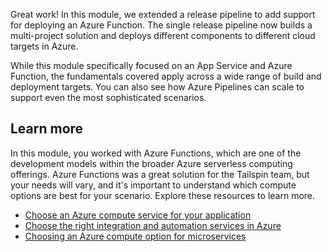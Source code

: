 Great work! In this module, we extended a release pipeline to add support for deploying an Azure Function. The single release pipeline now builds a multi-project solution and deploys different components to different cloud targets in Azure.

While this module specifically focused on an App Service and Azure Function, the fundamentals covered apply across a wide range of build and deployment targets. You can also see how Azure Pipelines can scale to support even the most sophisticated scenarios.

## Learn more

In this module, you worked with Azure Functions, which are one of the development models within the broader Azure serverless computing offerings. Azure Functions was a great solution for the Tailspin team, but your needs will vary, and it's important to understand which compute options are best for your scenario. Explore these resources to learn more.

- [Choose an Azure compute service for your application](https://docs.microsoft.com/azure/architecture/guide/technology-choices/compute-decision-tree)
- [Choose the right integration and automation services in Azure](https://docs.microsoft.com/azure/azure-functions/functions-compare-logic-apps-ms-flow-webjobs)
- [Choosing an Azure compute option for microservices](https://docs.microsoft.com/azure/architecture/microservices/design/compute-options)